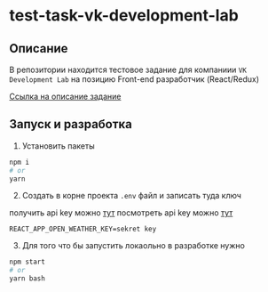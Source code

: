 # test-task-vk-development-lab

## Описание

В репозитории находится тестовое задание для компаниии `VK Development Lab` на позицию Front-end разработчик (React/Redux)

[Ссылка на описание задание](./task.md)

## Запуск и разработка

1. Установить пакеты

```sh
npm i
# or
yarn
```

2. Создать в корне проекта `.env` файл и записать туда ключ

получить api key можно [тут](https://openweathermap.org/price)
посмотреть api key можно [тут](https://home.openweathermap.org/api_keys)
```
REACT_APP_OPEN_WEATHER_KEY=sekret key
```

3. Для того что бы запустить локаольно в разработке нужно

```sh
npm start
# or
yarn bash
```
